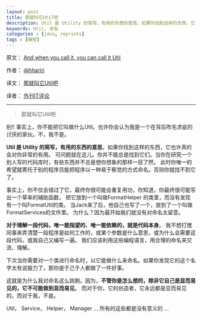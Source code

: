 ```yaml
---
layout: post
title: 那就叫它Util吧
description: Util 是 Utility 的简写，有用的东西的意思。如果你找到这样的东西，它也许真的会对你非常的有用。
keywords: Util, 命名
categories : [java, reprints]
tags : [编程]
---
```


原文： [And when you call it, you can call it Util](http://hadihariri.com/2012/02/18/and-when-you-call-it-you-can-call-it-util/)

作者： [@hhariri](http://twitter.com/hhariri)

译文： [那就叫它Util吧](http://www.aqee.net/and-when-you-call-it-you-can-call-it-util/)

译者： [外刊IT评论](http://www.aqee.net)

-------------------

> 那就叫它Util吧

别!! 事实上，你不能把它叫做什么Util。也许你会认为我是一个在背后吹毛求疵的讨厌的家伙。不，我不是。

**Util 是 Utility 的简写，有用的东西的意思**。如果你找到这样的东西，它也许真的会对你非常的有用。
可问题就在这儿。你并不能总是找到它们。当你在研究一个别人写的代码库时，有些东西并不总是想你想象的那样一目了然。
此时你唯一的希望就寄托于别的程序员能把程序以一种易于察觉的方式命名。否则你就找不到它了。

事实上，你不仅会错过了它，最终你很可能会重复用功，你知道，你最终很可能写出一个草率的辅助函数，
把它放到一个叫做FormatHelper 的类里，而没有发现有一个叫FormatUtil的类。
当Jack来了后，他自己也写了一个，放到了一个叫做FormatServices的文件里。
为什么？因为最开始我们就没有对命名太留意。

**对于理解一段代码，唯一能指望的、唯一能依赖的，就是代码本身**。
我不想打搅同事来弄清楚一段程序是如何工作的，或某个参数是什么意思，或为什么会需要这段代码，或我自己又编写一遍。
我们应该利用这些编程语言，用合理的命名来交流、理解。

下次当你需要对一个类进行命名时，以它能做什么来命名。如果你发现它的这个名字太有说服力了，那你是于己于人都做了一件好事。

这就是为什么我对命名这么挑剔。因为，**不管你是怎么想的，除非它自己是显而易见的，它不可能做到显而易见**。
而对于你，它的创造者，它永远都是显而易见的。而对于我，不是。

Util， Service， Helper， Manager … 所有的这些都是没有意义的 …

